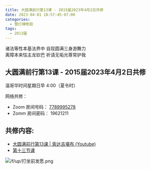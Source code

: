 ```yaml
---
title: 大圆满前行第13课 - 2015届2023年4月2日共修
date: 2023-04-01 18:57:45-07:00
categories:
  - 慧灯禅修班
tags:
  - 2013届
---
```

诸法等性本基法界中 自现圆满三身游舞力  
离障本来怙主龙钦巴 祈请无垢光尊常护我

## 大圆满前行第13课 - 2015届2023年4月2日共修

温哥华时间星期日早 4:00（夏令时） 

网络共修：

- Zoom 房间号码： [7789995278](https://us02web.zoom.us/j/7789995278?pwd=VjZmbWJFY2k2K0E5RVB2cTNIQmhqUT09)
- Zomm 房间密码： 19621211

## 共修内容:

- [大圆满前行第13课 | 索达吉堪布 (Youtube)](https://www.youtube.com/watch?v=FhILqIIz0a4&list=PLAnEIprIVklfWTKX6X1gI9eR_phiB8B4b&index=15)
- [第十三节课](http://huidengchanxiu.net/refs/qxgs/qxgs-02wffs#第十三节课)

![/f/up/打坐前发愿.png](/f/up/打坐前发愿.png)

